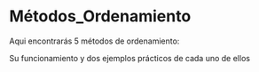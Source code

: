 # Métodos_Ordenamiento
Aqui encontrarás 5 métodos de ordenamiento:

Su funcionamiento y dos ejemplos prácticos de cada uno de ellos
